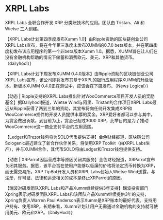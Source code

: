 # XRPL Labs

XRPL Labs 全职合作开发 XRP 分类账技术的应用。团队由 Tristan、Ali 和 Wietse 三人创建。

【XRPL Labs计划第四季度发布Xumm 1.0】由Ripple资助的区块链创业公司XRPL Labs宣布，将在今年第三季度末发布XUMM的0.7.0 beta版本，并在第四季度初发布该应用程序的第一个非beta版本Xumm 1.0。据悉，XUMM旨在让人们在没有金融机构帮助的情况下储蓄和消费欧元、美元、XRP和其他货币。（dailyhodl）}

【XRPL Labs计划下周发布XUMM 0.4.0版本】由Ripple资助的区块链创业公司XRPL Labs宣布，该公司即将发布其基于XRPL的银行应用程序XUMM的升级版本。新版本XUMM 0.4.0正在测试中，应该会在下周发布。（News Logical）}

【动态 | Ripple支持的XRPL Labs推出针对WooCommerce项目开发人员的奖励基金】据Dailyhodl报道，Wietse Wind与阿里、Tristan的合作项目XRPL Labs最近从Ripple获得了两到三年的资助，其宣布将向任何开发集成XRP和WooCommerce插件的开发人员提供丰厚的奖金。XRP爱好者都可以参与其中，为赏金做出贡献，到目前为止，赏金已超过3000 XRP，此举目的是为了推动WooCommerce这一商业支付平台的应用范围。

【Ledger和Trezor钱包将为SOLO代币提供支持】金色财经报道，区块链公司Sologenic最近建立了新合作伙伴关系，将使用XRP Toolkit（由XRPL Labs生产），并与XUMM合作，其代币SOLO将由Ledger和Trezor钱包提供支持。

【动态 | XRParrot因运营成本等原因关闭其服务】金色财经报道，XRParrot宣布关闭其服务。据悉，该平台旨在使用户能够以低廉的价格将法定货币转换为XRP，而无需交易所。XRP TipBot开发人员和XRPL Labs创始人Wietse Wind透露，与注册、许可证、法律和运营相关的成本是终止XRParrot的原因。

【瑞波对研发团队XRPL Labs和产品Xumm继续提供3年支持】瑞波投资部门Xpring表示对研发团队XRPL Labs和该团队产品Xumm继续提供3年的支持，Xpring负责人Warren Paul Anderson表示Xumm是XRP账本的最好代表，支持用户持有、使用XRP。长期来看，Xumm计划让用户无需通过金融机构的支持就可使用美元、欧元和XRP。（DailyHodl）}
